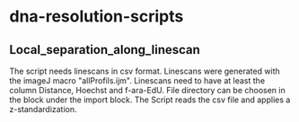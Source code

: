 # dna-resolution-scripts

## Local_separation_along_linescan
The script needs linescans in csv format. Linescans were  generated with the imageJ macro "allProfils.ijm". Linescans need to have at least the column Distance, Hoechst and f-ara-EdU.
File directory can be choosen in the block under the import block.
The Script reads the csv file and applies a z-standardization.
